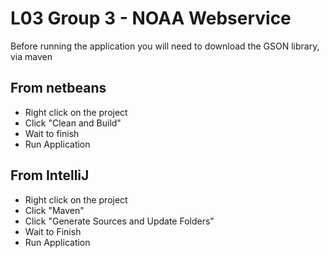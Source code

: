 # L03 Group 3 - NOAA Webservice

Before running the application you will need to download the GSON library, via maven


## From netbeans
- Right click on the project
- Click "Clean and Build"
- Wait to finish
- Run Application


## From IntelliJ
- Right click on the project
- Click "Maven"
- Click "Generate Sources and Update Folders"
- Wait to Finish  
- Run Application
